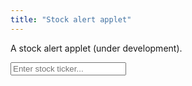 ```yaml
---
title: "Stock alert applet"
---
```


A stock alert applet (under development).

<div>
	
<input onkeyup="if (event.keyCode == 27) D('recryptInputb').value = '';
		else if (event.keyCode == 13) submitTicker();"
id="tickerInput" autocomplete="off" placeholder="Enter stock ticker...">
	

</div>

<script>
	
function D(string) { return document.getElementById(string);}	
	
function submitTicker() {
	fetch("https://sandboxansyble.herokuapp.com/", {headers: {
	      'Target-URL': 'https://query2.finance.yahoo.com/v7/finance/options/' + D('tickerInput').value
	    }}).then(function(response) {
		console.log(response);
		return response.json();	   
	}).then(function(data) {   
		console.log("hi3");
		console.log(data.optionChain.result[0].underlyingSymbol);
	}).catch(function(error) {console.log(error)});
	
}
</script>
    
